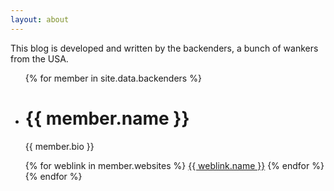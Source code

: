 ```yaml
---
layout: about
---
```


This blog is developed and written by the backenders, a bunch of wankers from the USA.

<ul>
{% for member in site.data.backenders %}
  <li>
    <h1>{{ member.name }}</h1>
    <p>{{ member.bio }}</p>
    {% for weblink in member.websites %}
    	<a href="{{ weblink.url }}">{{ weblink.name }}</a>
    {% endfor %}
  </li>
{% endfor %}
</ul>